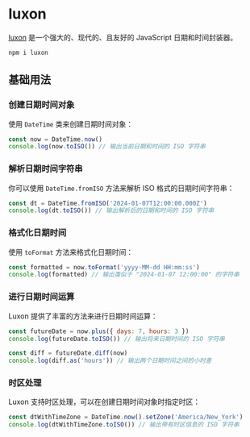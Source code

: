 # luxon

[luxon](https://luxon.nodejs.cn/) 是一个强大的、现代的、且友好的 JavaScript 日期和时间封装器。

```bash
npm i luxon
```

## 基础用法

### 创建日期时间对象

使用 `DateTime` 类来创建日期时间对象：

```js
const now = DateTime.now()
console.log(now.toISO()) // 输出当前日期和时间的 ISO 字符串
```

### 解析日期时间字符串

你可以使用 `DateTime.fromISO` 方法来解析 ISO 格式的日期时间字符串：

```js
const dt = DateTime.fromISO('2024-01-07T12:00:00.000Z')
console.log(dt.toISO()) // 输出解析后的日期和时间的 ISO 字符串
```

### 格式化日期时间

使用 `toFormat` 方法来格式化日期时间：

```js
const formatted = now.toFormat('yyyy-MM-dd HH:mm:ss')
console.log(formatted) // 输出类似于 "2024-01-07 12:00:00" 的字符串
```

### 进行日期时间运算

Luxon 提供了丰富的方法来进行日期时间运算：

```js
const futureDate = now.plus({ days: 7, hours: 3 })
console.log(futureDate.toISO()) // 输出将来日期时间的 ISO 字符串

const diff = futureDate.diff(now)
console.log(diff.as('hours')) // 输出两个日期时间之间的小时差
```

### 时区处理

Luxon 支持时区处理，可以在创建日期时间对象时指定时区：

```js
const dtWithTimeZone = DateTime.now().setZone('America/New_York')
console.log(dtWithTimeZone.toISO()) // 输出带有时区信息的 ISO 字符串
```
